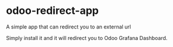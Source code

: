 # odoo-redirect-app
A simple app that can redirect you to an external url

Simply install it and it will redirect you to Odoo Grafana Dashboard.
